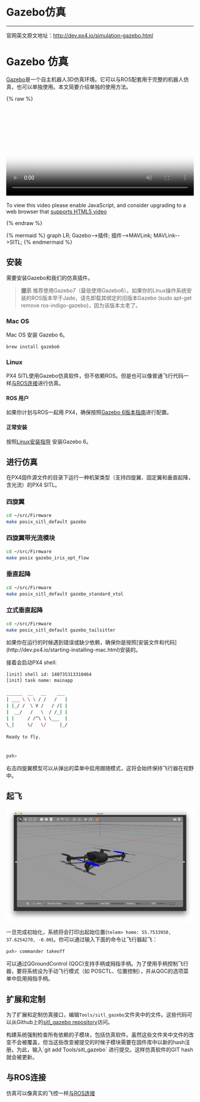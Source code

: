 # Gazebo仿真
---
官网英文原文地址：http://dev.px4.io/simulation-gazebo.html
# Gazebo 仿真

[Gazebo](http://gazebosim.ort)是一个自主机器人3D仿真环境。它可以与ROS配套用于完整的机器人仿真，也可以单独使用。本文简要介绍单独的使用方法。

{% raw %}
<video id="my-video" class="video-js" controls preload="auto" width="100%" 
poster="../pictures/diagrams/PX4-Flight.JPG" data-setup='{"aspectRatio":"16:9"}'>
  <source src="http://7xvob5.com1.z0.glb.clouddn.com/2-PX4%20Flight%20Stack%20ROS%203D%20Software%20in%20the%20Loop%20Simulation%20(SITL).mp4" type='video/mp4' >
  <p class="vjs-no-js">
    To view this video please enable JavaScript, and consider upgrading to a web browser that
    <a href="http://videojs.com/html5-video-support/" target="_blank">supports HTML5 video</a>
  </p>
</video>
{% endraw %}

{% mermaid %}
graph LR;
  Gazebo-->插件;
  插件-->MAVLink;
  MAVLink-->SITL;
{% endmermaid %}


## 安装

需要安装Gazebo和我们的仿真插件。


> **提示** 推荐使用Gazebo7（最低使用Gazebo6）。如果你的Linux操作系统安装的ROS版本早于Jade，请先卸载其绑定的旧版本Gazebo (sudo apt-get remove ros-indigo-gazebo)，因为该版本太老了。


### Mac OS

Mac OS 安装 Gazebo 6。

<div class="host-code"></div>

```sh
brew install gazebo6
```

### Linux

PX4 SITL使用Gazebo仿真软件，但不依赖ROS。但是也可以像普通飞行代码一样[与ROS连接](../4_Simulation/interfacingto_ros.md)进行仿真。

#### ROS 用户

如果你计划与ROS一起用 PX4，确保按照[Gazebo 6版本指南](http://gazebosim.org/tutorials?tut=ros_wrapper_versions#Gazebo6.xseries)进行配置。

#### 正常安装

按照[Linux安装指导](http://gazebosim.org/tutorials?tut=install_ubuntu&ver=6.0&cat=install) 安装Gazebo 6。

## 进行仿真

在PX4固件源文件的目录下运行一种机架类型（支持四旋翼、固定翼和垂直起降，含光流）的PX4 SITL。

### 四旋翼

<div class="host-code"></div>

```sh
cd ~/src/Firmware
make posix_sitl_default gazebo
```

### 四旋翼带光流模块

<div class="host-code"></div>

```sh
cd ~/src/Firmware
make posix gazebo_iris_opt_flow
```

### 垂直起降

<div class="host-code"></div>

```sh
cd ~/src/Firmware
make posix_sitl_default gazebo_standard_vtol
```

### 立式垂直起降

<div class="host-code"></div>

```sh
cd ~/src/Firmware
make posix_sitl_default gazebo_tailsitter
```

<aside class="tip">
如果你在运行的时候遇到错误或缺少依赖，确保你是按照[安装文件和代码](http://dev.px4.io/starting-installing-mac.html)安装的。
<aside>

接着会启动PX4 shell:

```sh
[init] shell id: 140735313310464
[init] task name: mainapp

______  __   __    ___
| ___ \ \ \ / /   /   |
| |_/ /  \ V /   / /| |
|  __/   /   \  / /_| |
| |     / /^\ \ \___  |
\_|     \/   \/     |_/

Ready to fly.


pxh>
```

<aside class="note">
右击四旋翼模型可以从弹出的菜单中启用跟随模式，这将会始终保持飞行器在视野中。
</aside>

## 起飞

 ![gazebo](../pictures/sim\gazebo.png)

一旦完成初始化，系统将会打印出起始位置(`telem> home: 55.7533950, 37.6254270, -0.00`)。你可以通过输入下面的命令让飞行器起飞：

```sh
pxh> commander takeoff
```

<aside class="tip">
可以通过QGroundControl (QGC)支持手柄或拇指手柄。为了使用手柄控制飞行器，要将系统设为手动飞行模式（如 POSCTL、位置控制），并从QGC的选项菜单中启用拇指手柄。
</aside>

## 扩展和定制

为了扩展和定制仿真接口，编辑`Tools/sitl_gazebo`文件夹中的文件。这些代码可以从Github上的[sitl_gazebo repository](https://github.com/px4/sitl_gazebo)访问。

<aside class="note">
构建系统强制检查所有依赖的子模块，包括仿真软件。虽然这些文件夹中文件的改变不会被覆盖，但当这些改变被提交的时候子模块需要在固件库中以新的hash注册。为此，输入`git add Tools/sitl_gazebo` 进行提交。这样仿真软件的GIT hash就会被更新。
</aside>

## 与ROS连接

仿真可以像真实的飞控一样[与ROS连接](../4_Simulation/interfacingto_ros.md)
